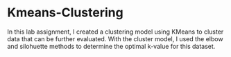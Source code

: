 # Kmeans-Clustering

In this lab assignment, I created a clustering model using KMeans to cluster data that can be further evaluated. With the cluster model, I used the elbow and silohuette methods to determine the optimal k-value for this dataset. 
